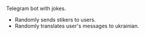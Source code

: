 Telegram bot with jokes.

- Randomly sends stikers to users.
- Randomly translates user's messages to ukrainian.
